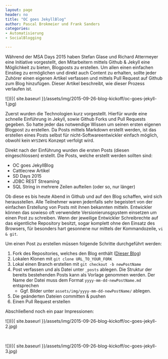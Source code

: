 ```yaml
--- 
layout: page
header: no
title: "OC goes JekyllBlog"
author: Pascal Brokmeier und Frank Sanders
categories:
- Automatisierung
- SocialBlogging

---
```

Während der MSA Days 2015 haben Stefan Glase und Richard Attermeyer eine Initiative vorgestellt, den Mitarbeitern mittels Github & Jekyll eine Möglichkeit zu bieten, Blogposts zu erstellen. Um allen einen einfachen Einstieg zu ermöglichen und direkt auch Content zu erhalten, sollte jeder Zuhörer einen eigenen Artikel verfassen und mittels Pull Request auf Github zum Blog hinzufügen. Dieser Artikel beschreibt, wie dieser Prozess verlaufen ist.
<!--more-->

![]({{ site.baseurl }}/assets/img/2015-09-26-blog-kickoff/oc-goes-jekyll-1.jpg)

Zuerst wurden die Technologien kurz vorgestellt. Hierfür wurde eine schnelle Einführung in Jekyll, sowie Github Forks und Pull Requests gegeben. So hatte jeder das notwendige Wissen um seinen ersten eigenen Blogpost zu erstellen. Da Posts mittels Markdown erstellt werden, ist das erstellen eines Posts selbst für nicht-Softwareentwickler einfach möglich, obwohl kein `WYSIWYG` Konzept verfolgt wird. 

Direkt nach der Einführung wurden die ersten Posts (diesen eingeschlossen) erstellt. Die Posts, welche erstellt werden sollten sind:

- OC goes JekyllBlog
- Cattlecrew Artikel
- SD Days 2015
- JDBC REST Streaming
- SQL String in mehrere Zeilen aufteilen (oder so, nur länger)

Ob diese es bis heute Abend in Github und auf den Blog schaffen, wird sich herausstellen. Alle Teilnehmer waren jedenfalls sehr begeistert von der einfachen Erstellung von Posts mit ihnen bekannten mitteln. Entwickler können das sowieso oft verwendete Versionierunsgsystem einsetzen um einen Post zu schreiben. Wenn der jeweilige Entwickler Schreibrechte auf das eigentliche Repository besitzt, sogar komplett ohne den Einsatz des Browsers, für besonders hart gesonnene nur mittels der Kommandozeile, `vi & git`. 

Um einen Post zu erstellen müssen folgende Schritte durchgeführt werden:

1. Fork des Repositories, welches den Blog enthält ([Dieser Blog](https://github.com/opitzconsulting/blog.git))
2. Lokalen Klonen mit `git clone URL_TO_YOUR_FORK`
3. Lokal einen Branch erstellen mit `git checkout -b newPostName`
4. Post verfassen und als Datei unter `_posts` ablegen. Die Struktur der bereits bestehenden Posts kann als Vorlage genommen werden. Der Name der Datei muss dem Format `yyyy-mm-dd-newPostName.md` entsprechen
	* Ggf. Bilder unter `assets/img/yyyy-mm-dd-newPostName/` ablegen.
5. Die geänderten Dateien committen & pushen 
6. Einen Pull Request erstellen

Abschließend noch ein paar Impressionen:

![]({{ site.baseurl }}/assets/img/2015-09-26-blog-kickoff/oc-goes-jekyll-2.jpg)

<br/>

![]({{ site.baseurl }}/assets/img/2015-09-26-blog-kickoff/oc-goes-jekyll-3.jpg)



